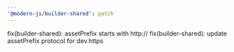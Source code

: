 ```yaml
---
'@modern-js/builder-shared': patch
---
```


fix(builder-shared):  assetPrefix  starts with http://
fix(builder-shared): update assetPrefix protocol for dev.https
